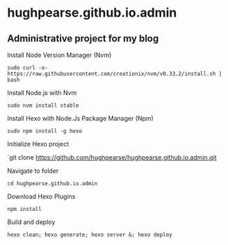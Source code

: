 # hughpearse.github.io.admin
## Administrative project for my blog

Install Node Version Manager (Nvm)

`sudo curl -o- https://raw.githubusercontent.com/creationix/nvm/v0.33.2/install.sh | bash`

Install Node.js with Nvm

`sudo nvm install stable`

Install Hexo with Node.Js Package Manager (Npm)

`sudo npm install -g hexo`

Initialize Hexo project

`git clone https://github.com/hughpearse/hughpearse.github.io.admin.git

Navigate to folder

`cd hughpearse.github.io.admin`

Download Hexo Plugins

`npm install`

Build and deploy

`hexo clean; hexo generate; hexo server &; hexo deploy`
